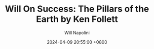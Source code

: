 ---
title: "Will On Success: The Pillars of the Earth by Ken Follett"
author: Will Napolini
date: 2024-04-09 20:55:00 +0800
categories: [Mindset, Book-summaries]
tags:
  [
    the-pillars-of-the-earth,
    ken-follett,
    historical-fiction,
    medieval-england,
    cathedral-building,
    12th-century,
    knights-templar,
    power-struggles,
    love-and-loss,
    social-political-issues,
    character-development,
    architectural-details,
    religious-conflicts,
    gothic-architecture,
    community-building,
    ambition,
    human-drama,
    king-stephen-history,
    norman-conquest,
    warfare
  ]
image: https://pbs.twimg.com/media/GO2EVECXEAAy7Kq?format=jpg&name=large
alt: "Will On Success: The Pillars of the Earth by Ken Follett"
fallback:
  - 
  # Replace with the URL of your backup image
  -
  # Replace with the URL of your backup image
---